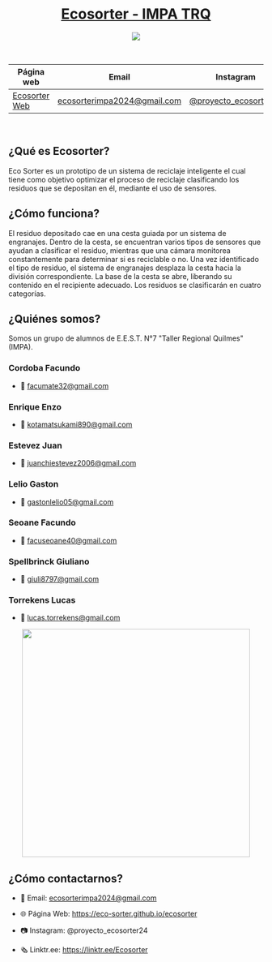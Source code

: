 <div align="center">

# [Ecosorter - IMPA TRQ](https://www.instagram.com/proyecto_ecosorter24/)

<img src="/Imágenes/imagen_2024-04-09_081309608-removebg-preview.png"/>

&nbsp;

| Página web | Email | Instagram |
|------------|-------|-----------|
|[Ecosorter Web](https://eco-sorter.github.io/ecosorter/)|ecosorterimpa2024@gmail.com|[@proyecto_ecosorter24](https://www.instagram.com/proyecto_ecosorter24/)|


&nbsp;

</div>

## ¿Qué es Ecosorter?
Eco Sorter es un prototipo de un sistema de reciclaje inteligente el cual tiene como objetivo optimizar el proceso de reciclaje clasificando los residuos que se depositan en él, mediante el uso de sensores.

## ¿Cómo funciona?
El residuo depositado cae en una cesta guiada por un sistema de engranajes. Dentro de la cesta, se encuentran varios tipos de sensores que ayudan a clasificar el residuo, mientras que una cámara monitorea constantemente para determinar si es reciclable o no. Una vez identificado el tipo de residuo, el sistema de engranajes desplaza la cesta hacia la división correspondiente. La base de la cesta se abre, liberando su contenido en el recipiente adecuado. Los residuos se clasificarán en cuatro categorías.

## ¿Quiénes somos?

Somos un grupo de alumnos de E.E.S.T. N°7 "Taller Regional Quilmes" (IMPA).

### Cordoba Facundo
* 📧 facumate32@gmail.com

### Enrique Enzo
* 📧 kotamatsukami890@gmail.com

### Estevez Juan
* 📧 juanchiestevez2006@gmail.com

### Lelio Gaston
* 📧 gastonlelio05@gmail.com

### Seoane Facundo
* 📧 facuseoane40@gmail.com
  
### Spellbrinck Giuliano
* 📧 giuli8797@gmail.com

### Torrekens Lucas 
* 📧 lucas.torrekens@gmail.com
<div align="center">

<img src="/Imágenes/foto_grupal.jpg" width="450"/>

</div>


## ¿Cómo contactarnos?

* 📧 Email: ecosorterimpa2024@gmail.com

* 🌐 Página Web: https://eco-sorter.github.io/ecosorter

* 📷 Instagram: @proyecto_ecosorter24

* 🗞️ Linktr.ee: https://linktr.ee/Ecosorter
